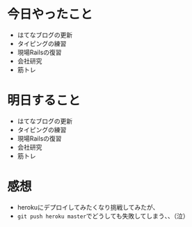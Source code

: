 # 今日やったこと
- はてなブログの更新
- タイピングの練習
- 現場Railsの復習
- 会社研究
- 筋トレ

# 明日すること
- はてなブログの更新
- タイピングの練習
- 現場Railsの復習
- 会社研究
- 筋トレ

# 感想
- herokuにデプロイしてみたくなり挑戦してみたが、
- `git push heroku master`でどうしても失敗してしまう、、（泣）
